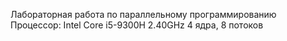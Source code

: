 Лабораторная работа по параллельному программированию
Процессор: Intel Core i5-9300H 2.40GHz 4 ядра, 8 потоков

